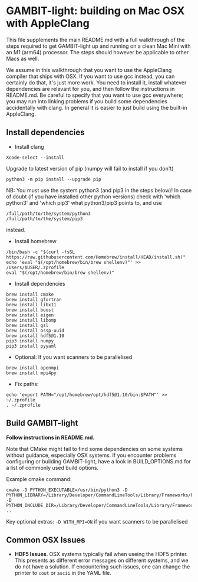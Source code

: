 GAMBIT-light: building on Mac OSX with AppleClang
===========================================

This file supplements the main README.md with a full walkthrough of the steps required to get GAMBIT-light up and running on a clean Mac Mini with an M1 (arm64) processor.  The steps should however be applicable to other Macs as well.

We assume in this walkthrough that you want to use the AppleClang compiler that ships with OSX.  If you want to use gcc instead, you can certainly do that, it's just more work.  You need to install it, install whatever dependencies are relevant for you, and then follow the instructions in README.md. Be careful to specify that you want to use gcc everywhere; you may run into linking problems if you build some dependencies accidentally with clang.  In general it is easier to just build using the built-in AppleClang.

Install dependencies
--
- Install clang
```
Xcode-select --install
```

Upgrade to latest version of pip (numpy will fail to install if you don't)
```
python3 -m pip install --upgrade pip
```

NB: You must use the system python3 (and pip3 in the steps below)! In case of doubt (if you have installed other python versions) check with 'which python3' and 'which pip3' what python3/pip3 points to, and use 
```
/full/path/to/the/system/python3
/full/path/to/the/system/pip3
```
instead.

- Install homebrew
```
/bin/bash -c "$(curl -fsSL https://raw.githubusercontent.com/Homebrew/install/HEAD/install.sh)"
echo 'eval "$(/opt/homebrew/bin/brew shellenv)"' >> /Users/$USER/.zprofile
eval "$(/opt/homebrew/bin/brew shellenv)"
```

- Install dependencies
```
brew install cmake
brew install gfortran
brew install libx11
brew install boost
brew install eigen
brew install libomp
brew install gsl
brew install ossp-uuid
brew install hdf5@1.10
pip3 install numpy
pip3 install pyyaml
```
- Optional: If you want scanners to be parallelised
```
brew install openmpi
brew install mpi4py
```

- Fix paths:
```
echo 'export PATH="/opt/homebrew/opt/hdf5@1.10/bin:$PATH"' >> ~/.zprofile
. ~/.zprofile
```

Build GAMBIT-light
--
**Follow instructions in README.md.**

Note that CMake might fail to find some dependencies on some systems without guidance, especially OSX systems. If you encounter problems configuring or building GAMBIT-light, have a look in BUILD_OPTIONS.md for a list of commonly used build options. 

Example cmake command:
```
cmake -D PYTHON_EXECUTABLE=/usr/bin/python3 -D PYTHON_LIBRARY=/Library/Developer/CommandLineTools/Library/Frameworks/Python3.framework/Versions/Current/Python3 -D PYTHON_INCLUDE_DIR=/Library/Developer/CommandLineTools/Library/Frameworks/Python3.framework/Headers ..
```

Key optional extras:
  `-D WITH_MPI=ON` if you want scanners to be parallelised

Common OSX Issues
--

- **HDF5 Issues**. OSX systems typically fail when useing the HDF5 printer. This presents as different error messages on different systems, and we do not have a solution. If encountering such issues, one can change the printer to `cout` or `ascii` in the YAML file.







